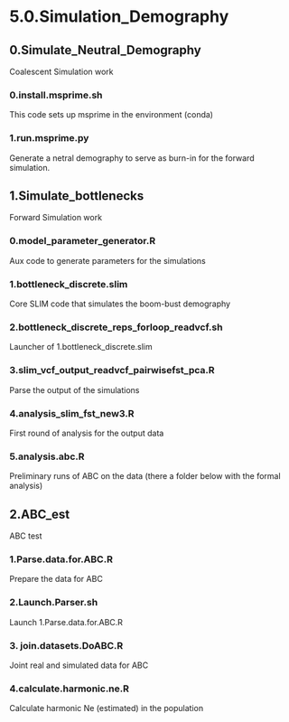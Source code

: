 # 5.0.Simulation_Demography

## 0.Simulate_Neutral_Demography
Coalescent Simulation work

### 0.install.msprime.sh
This code sets up msprime in the environment (conda)
### 1.run.msprime.py
Generate a netral demography to serve as burn-in for the forward simulation.


## 1.Simulate_bottlenecks
Forward Simulation work

### 0.model_parameter_generator.R
Aux code to generate parameters for the simulations

### 1.bottleneck_discrete.slim
Core SLIM code that simulates the boom-bust demography

### 2.bottleneck_discrete_reps_forloop_readvcf.sh
Launcher of 1.bottleneck_discrete.slim

### 3.slim_vcf_output_readvcf_pairwisefst_pca.R
Parse the output of the simulations

### 4.analysis_slim_fst_new3.R
First round of analysis for the output data

### 5.analysis.abc.R
Preliminary runs of ABC on the data (there a folder below with the formal analysis)

## 2.ABC_est
ABC test

### 1.Parse.data.for.ABC.R
Prepare the data for ABC

### 2.Launch.Parser.sh
Launch 1.Parse.data.for.ABC.R

### 3. join.datasets.DoABC.R
Joint real and simulated data for ABC

### 4.calculate.harmonic.ne.R
Calculate harmonic Ne (estimated)  in the population
